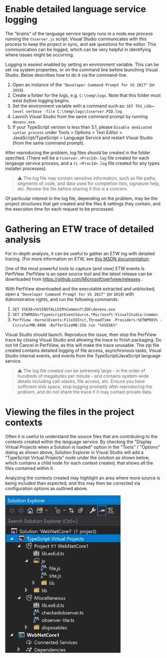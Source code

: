 # Enable detailed language service logging

The "brains" of the language service largely runs in a node.exe process running the `tsserver.js` script.
Visual Studio communicates with this process to keep the project in sync, and ask questions for the
editor. This communication can be logged, which can be very helpful in identifying where issues might be
occurring.

Logging is easiest enabled by setting an environment variable. This can be set via system properties, or
on the command line before launching Visual Studio. Below describes how to do it via the command-line.

1. Open an instance of the `"Developer Command Prompt for VS 2017"` (or `2019`).
2. Create a folder for the logs, e.g. `C:\temp\logs`.  Note that this folder must exist _before_ logging begins.
3. Set the environment variable with a command such as: `SET TSS_LOG=-level verbose -file C:\temp\logs\tsserver.PID.log`
4. Launch Visual Studio from the same command prompt by running `devenv.exe`.
5. If your TypeScript version is less than 3.1, please `Disable dedicated syntax process` under Tools > Options > Text Editor > JavaScript/TypeScript > Language Service and restart Visual Studio (from the same command prompt).

After reproducing the problem, log files should be created in the folder specified. (There will be a `tsserver.<ProcId>.log` file
created for each langauge service process, and a `ti-<ProcId>.log` file created for any types installer processes).

> :warning:
> The log file may contain sensitive information, such as file paths, segments of code, and
> data used for completion lists, signature help, etc. Review the file before sharing if this is a concern.

Of particular interest in the log file, depending on the problem, may be the project structures that get
created and the files & settings they contain, and the execution time for each request to be processed.

# Gathering an ETW trace of detailed analysis

For in-depth analysis, it can be useful to gather an ETW log with detailed tracing. (For more information
on ETW, see [this MSDN documentation](https://msdn.microsoft.com/en-us/library/windows/desktop/bb968803).

One of the most powerful tools to capture (and view) ETW events is PerfView. PerfView is an open source
tool and the latest release can be downloaded from https://github.com/Microsoft/perfview/releases .

With PerfView downloaded and the executable extracted and unblocked, open a `"Developer Command Prompt for VS 2017"` (or `2019`)
with Administrative rights, and run the following commands:

1. `SET VSEXE=%VSINSTALLDIR%Common7\IDE\devenv.exe`
2. `SET ETWPROV=*TypeScriptEventSource,*Microsoft-VisualStudio-Common`
3. `PerfView -KernelEvents:FileIOInit,ThreadTime -Providers:%ETWPROV% -CircularMB:4096 -BufferSizeMB:256 run "%VSEXE%"`

Visual Studio should launch. Reproduce the issue, then stop the PerfView trace by closing Visual Studio
and allowing the trace to finish packaging. Do not hit Cancel in PerfView, as this will make the trace unusable.
The zip file created contains detailed logging of file access, asynchronous tasks, Visual Studio internal
events, and events from the TypeScript/JavaScript language service.

> :warning:
> The log file created can be extremely large - in the order of hundreds of megabytes per minute - and
> contains system-wide details including call-stacks, file access, etc. Ensure you have sufficient
> disk space, stop logging promptly after reproducing the problem, and do not share the trace if it may
> contain private data.

# Viewing the files in the project contexts

Often it is useful to understand the source files that are contributing to the contexts created
within the language service. By checking the "Display Virtual Projects when a Solution is loaded"
option in the "Tools" / "Options" dialog as shown above, Solution Explorer in Visual Studio will add a
"TypeScript Virtual Projects" node under the solution as shown below, which contains a child node
for each context created, that shows all the files contained within it.

Analyzing the contexts created may highlight an area where more source is being included than expected,
and this may then be corrected via configuration options as outlined above.

<img src="../../images/virtualprojects.png" width="370px"/>

